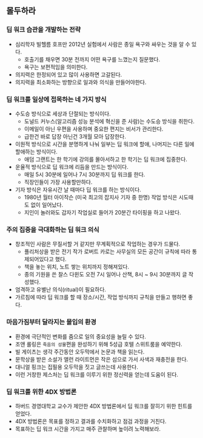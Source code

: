 ## 몰두하라

### 딥 워크 습관을 개발하는 전략

- 심리학자 빌헬름 호프만 2012년 실험에서 사람은 종일 욕구와 싸우는 것을 알 수 있다.
  - 호출기를 채우면 30분 전까지 어떤 욕구를 느꼈는지 질문했다.
  - 욕구는 보편적임을 의미한다.
- 의지력은 한정되어 있고 많이 사용하면 고갈된다.
- 의지력을 최소화하는 방향으로 일과와 의식을 만들어야한다.

### 딥 워크를 일상에 접목하는 네 가지 방식

- 수도승 방식으로 세상과 단절되는 방식이다.
  - 도널드 커누스(알고리즘 성능 분석에 혁신을 준 사람)는 수도승 방식을 취한다.
  - 이메일이 아닌 우편을 사용하며 중요한 편지는 비서가 관리한다.
  - 급한건 바로 답장 아닌건 3개월 모아 답장한다.
- 이원적 방식으로 시간을 분명하게 나눠 일부는 딥 워크에 할애, 나머지는 다른 일에 할애하는 방식이다.
  - 애덤 그랜트는 한 학기에 강의를 몰아서하고 한 학기는 딥 워크에 집중한다.
- 운율적 방식으로 딥 워크에 리듬을 만드는 방식이다.
  - 매일 5시 30분에 일어나 7시 30분까지 딥 워크를 한다.
  - 직장인들이 가장 사용할만하다.
- 기자 방식은 자유시간 날 때마다 딥 워크를 하는 방식이다.
  - 1980년 월터 아이작슨 (미국 최고의 잡지사 기자 중 한명) 작업 방식은 시도때도 없이 일어났다.
  - 지인이 놀러와도 갑자기 작업실로 들어가 20분간 타이핑을 하고 나왔다.

### 주의 집중을 극대화하는 딥 워크 의식

- 창조적인 사람은 무질서할 거 같지만 무계획적으로 작업하는 경우가 드물다.
  - 퓰리처상을 받은 전기 작가 로버트 카로는 사무실의 모든 공간이 규칙에 따라 통제되어있다고 했다.
  - 책을 놓는 위치, 노트 쌓는 위치까지 정해져있다.
  - 종의 기원을 쓴 찰스 다윈도 오전 7시 일어나 산책, 8시 ~ 9시 30분까지 글 작성했다.
- 엄격하고 유별난 의식(ritual)이 필요하다.
- 가르침에 따라 딥 워크를 할 때 장소/시간, 작업 방식까지 규칙을 만들고 행하면 좋다.

### 마음가짐부터 달라지는 몰입의 환경

- 환경에 극단적인 변화를 줌으로 일의 중요성을 늘릴 수 있다.
- 조앤 롤링은 `죽음의 성물`편을 완성하기 위해 5성급 호텔 스위트룸을 예약한다.
- 빌 게이츠는 생각 주간동안 오두막에서 논문과 책을 읽는다.
- 문학상을 받은 소설가 앨런 라이트먼은 작은 섬으로 가서 사색과 재충전을 한다.
- 대니얼 핑크는 집필용 오두막을 짓고 글쓰는데 사용한다.
- 이런 거창한 제스처는 딥 워크를 이루기 위한 정신력을 얻는데 도움이 된다.


### 딥 워크를 위한 4DX 방법론

- 하버드 경영대학교 교수가 제안한 4DX 방법론에서 딥 워크를 잘히기 위한 힌트를 얻었다.
- 4DX 방법론은 목표를 정하고 결과를 수치화하고 점검 과정을 거친다.
- 목표하는 딥 워크 시간을 가지고 매주 관찰하며 높이려 노력해보라.
